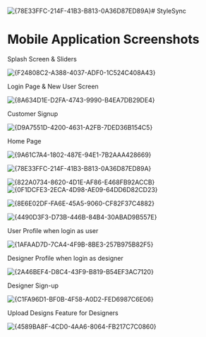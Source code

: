 ![{78E33FFC-214F-41B3-B813-0A36D87ED89A}](https://github.com/user-attachments/assets/99db070f-81ff-4f05-9ae7-c7a083060e2b)# StyleSync

# Mobile Application Screenshots

Splash Screen & Sliders

![{F24808C2-A388-4037-ADF0-1C524C408A43}](https://github.com/user-attachments/assets/554e5860-4dc3-4658-9947-3a3b8d7e7ffa)

Login Page & New User Screen

![{8A634D1E-D2FA-4743-9990-B4EA7DB29DE4}](https://github.com/user-attachments/assets/0706bd87-c71a-42b0-8f42-73c68b88e584)

Customer Signup

![{D9A7551D-4200-4631-A2FB-7DED36B154C5}](https://github.com/user-attachments/assets/a848689b-fbaf-41a0-a630-fb34f3999c51)

Home Page

![{9A61C7A4-1802-487E-94E1-7B2AAA428669}](https://github.com/user-attachments/assets/91f01171-1a6c-4b26-99b5-86998fdca3b4)

![{78E33FFC-214F-41B3-B813-0A36D87ED89A}](https://github.com/user-attachments/assets/75ca2e18-f0bb-496e-805a-7b3197646a4c)

![{822A0734-8620-4D1E-AF86-E468FB92ACCB}](https://github.com/user-attachments/assets/3ae7ee56-928b-4837-b7b6-64fa216a0efa) ![{0F1DCFE3-2ECA-4D98-AE09-64DD6D82CD23}](https://github.com/user-attachments/assets/a929e718-8e50-4b11-814f-e025ac7841a3)

![{8E6E02DF-FA6E-45A5-9060-CF82F37C4882}](https://github.com/user-attachments/assets/877e5a58-09b4-4e7d-b852-7e58377c2172)

![{4490D3F3-D73B-446B-84B4-30ABAD9B557E}](https://github.com/user-attachments/assets/83ea64bb-5d3f-443e-af8e-d04736fa07da)

User Profile when login as user

![{1AFAAD7D-7CA4-4F9B-8BE3-257B975B82F5}](https://github.com/user-attachments/assets/b0d890c5-d32a-43dc-9ac5-2e68d121d2fd)

Designer Profile when login as designer

![{2A46BEF4-D8C4-43F9-B819-B54EF3AC7120}](https://github.com/user-attachments/assets/78d5e0c0-0aac-42a7-a664-af24b0f18176)

Designer Sign-up

![{C1FA96D1-BF0B-4F58-A0D2-FED6987C6E06}](https://github.com/user-attachments/assets/79ac6da5-0afe-4cf4-839b-4676d7f8b3dc)

Upload Designs Feature for Designers

![{4589BA8F-4CD0-4AA6-8064-FB217C7C0860}](https://github.com/user-attachments/assets/cd7c4985-49a3-4865-a9dd-6240cc2f993e)



